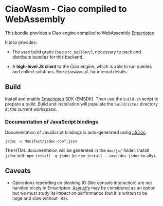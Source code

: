 # CiaoWasm - Ciao compiled to WebAssembly

This bundle provides a Ciao engine compiled to WebAssembly
[Emscripten](https://emscripten.org/docs/getting_started/downloads.html).

It also provides:

 - The `wasm` build grade (see `src_builder/`), necessary to pack and
   distribute bundles for this backend.

 - A **high-level JS client** to the Ciao engine, which is able to run
   queries and collect solutions. See `ciaowasm.pl` for internal
   details.

## Build

Install and enable
[Emscripten](https://emscripten.org/docs/getting_started/downloads.html)
SDK (EMSDK). Then use the `build.sh` script to prepare a build. Build
and installation will populate the `build/site/` directory at the
current workspace.

### Documentation of JavaScript bindings

Documentation of JavaScript bindings is auto-generated using
[JSDoc](https://jsdoc.app).

```
jsdoc -c Manifest/jsdoc-conf.json
```

The HTML documentation will be generated in the `doc/js/` folder.
Install `jsdoc` with `npm install -g jsdoc` (or `npm install
--save-dev jsdoc` locally).

## Caveats

 - Operations repending on blocking IO (like console interaction) are
   not handled nicely in
   Emscripten. [Asyncify](https://emscripten.org/docs/porting/asyncify.html)
   may be considered as an option but we must study its impact on
   performance (but it is written to be large and slow without `-O3`).
